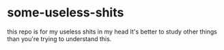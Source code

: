 # some-useless-shits
this repo is for my useless shits in my head
It's better to study other things than you're trying to understand this.
